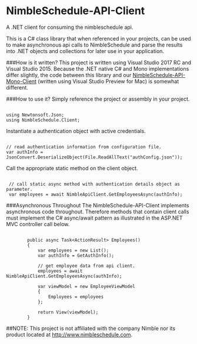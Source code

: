 # NimbleSchedule-API-Client
A .NET client for consuming the nimbleschedule api.


This is a C# class library that when referenced in your projects, can be used to make asynchronous api calls to NimbleSchedule and
parse the results into .NET objects and collections for later use in your application.

###How is it written?
This project is written using Visual Studio 2017 RC and Visual Studio 2015. Because the .NET native C# and Mono implementations
differ slightly, the code between this library and our <a href="https://github.com/xnodeoncode/NimbleSchedule-API-Mono-Client" target="_blank">NimbleSchedule-API-Mono-Client</a> (written using Visual Studio Preview for Mac)
is somewhat different.

###How to use it?
Simply reference the project or assembly in your project.
<pre><code>
using Newtonsoft.Json;
using NimbleSchedule.Client;
</code></pre>

Instantiate a authentication object with active credentials.
<pre><code>
// read authentication information from configuration file.
var authInfo = JsonConvert.DeserializeObject<AuthInfo>(File.ReadAllText("authConfig.json"));
</code></pre>

Call the appropriate static method on the client object.
<pre><code>
 // call static async method with authentication details object as parameter.
 var employees = await NimbleApiClient.GetEmployeesAsync(authInfo);
</code></pre>

###Asynchronous Throughout
The NimbleSchedule-API-Client implements asynchronous code throughout. Therefore methods that contain client calls must implement the
C# async/await pattern as illustrated in the ASP.NET MVC controller call below.
<pre><code>
        public async Task&lt;ActionResult&gt; Employees()
        {
            var employees = new List<Employee>();
            var authInfo = GetAuthInfo();

            // get employee data from api client.
            employees = await NimbleApiClient.GetEmployeesAsync(authInfo);

            var viewModel = new EmployeeViewModel
            {
                Employees = employees
            };

            return View(viewModel);
        }
</code></pre>

##NOTE: This project is not affiliated with the company Nimble nor its product located at http://www.nimbleschedule.com.
